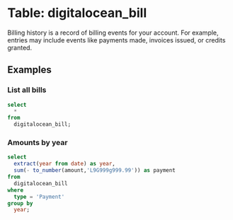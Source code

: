# Table: digitalocean_bill

Billing history is a record of billing events for your account. For example,
entries may include events like payments made, invoices issued, or credits
granted.

## Examples

### List all bills

```sql
select
  *
from
  digitalocean_bill;
```

### Amounts by year

```sql
select
  extract(year from date) as year,
  sum(- to_number(amount,'L9G999g999.99')) as payment
from
  digitalocean_bill
where
  type = 'Payment'
group by
  year;
```
